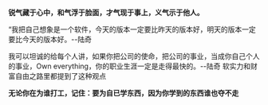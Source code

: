 **锐气藏于心中，和气浮于脸面，才气现于事上，义气示于他人。**

“我把自己想象是一个软件，今天的版本一定要比昨天的版本好，明天的版本一定要比今天的版本好。--陆奇

我可以坦诚的给每个人讲，如果你把公司的使命，把公司的事业，当成你自己个人的事业，Own everything，你的职业生涯一定是走得最快的。--陆奇   软实力和财富自由之路里都提到了这种观点

**无论你在为谁打工，记住：要为自已学东西，因为你学到的东西谁也夺不走**

